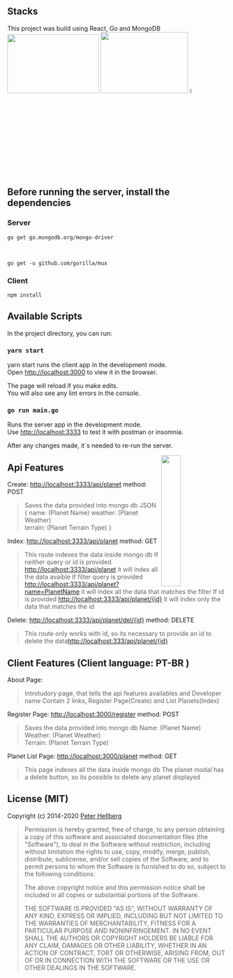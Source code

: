## Stacks
This project was build using React, Go and MongoDB <br />
<img src="https://www.vectorlogo.zone/logos/mongodb/mongodb-ar21.svg"  width="210px" height="135px">
<img src="https://upload.wikimedia.org/wikipedia/commons/thumb/a/a7/React-icon.svg/512px-React-icon.svg.png"  width="200px" height="140px">
<img src="https://camo.githubusercontent.com/98ed65187a84ecf897273d9fa18118ce45845057/68747470733a2f2f7261772e6769746875622e636f6d2f676f6c616e672d73616d706c65732f676f706865722d766563746f722f6d61737465722f676f706865722e706e67" width="10%" height="5%">


## Before running the server, install the dependencies

### Server

`go get go.mongodb.org/mongo-driver`

<br />

`go get -u github.com/gorilla/mux`

### Client

`npm install`

## Available Scripts

In the project directory, you can run:

### `yarn start`

yarn start runs the client app in the development mode.<br />
Open [http://localhost:3000](http://localhost:3000) to view it in the browser.

The page will reload if you make edits.<br />
You will also see any lint errors in the console.

### `go run main.go`

Runs the server app in the development mode.<br />
Use [http://localhost:3333](http://localhost:333) to test it with postman or insomnia.

After any changes made, it`s needed to re-run the server.

<img src="https://data.gopher.se/gopher/viking-gopher.svg" align="right" width="30%" height="300">

## Api Features
Create:  [http://localhost:3333/api/planet](http://localhost:333/api/planet) method: POST

> Saves the data provided into mongo db
> JSON {
>   name: (Planet Name)
>   weather: (Planet Weather)    
>   terrain: (Planet Terrain Type) 
> } 


Index:  [http://localhost:3333/api/planet](http://localhost:333/api/planet) method: GET

> This route indexes the data inside mongo db 
> If neither query or id is provided [http://localhost:3333/api/planet](http://localhost:3333/api/planet) it will index all the data avaible
> If filter query is provided [http://localhost:3333/api/planet?name=PlanetName](http://localhost:3333/api/planet?name=PlanetName) it will index all the data that matches the filter
> If id is provided [http://localhost:3333/api/planet/{id}](http://localhost:3333/api/planet/{id}) it will index only the data that matches the id


Delete:  [http://localhost:3333/api/planet/del/{id}](http://localhost:3333/api/planet/del/{id}) method: DELETE

> This route only works with id, so its necessary to provide an id to delete the data[http://localhost:333/api/planet/{id}](http://localhost:333/api/planet/{id}) 

## Client Features (Client language: PT-BR )

About Page: 

> Introtudory page, that tells the api features availables and Developer name
> Contain 2 links, Register Page(Create) and List Planets(Index)

Register Page:  [http://localhost:3000/register](http://localhost:3000/register) method: POST

> Saves the data provided into mongo db
>   Name: (Planet Name)
>   Weather: (Planet Weather)    
>   Terrain: (Planet Terrain Type) 


Planet List Page:  [http://localhost:3000/planet](http://localhost:3000/planet) method: GET

> This page indexes all the data inside mongo db 
> The planet modal has a delete button, so its possible to delete any planet displayed

## License (MIT)

Copyright (c) 2014-2020 [Peter Hellberg](https://c7.se)

> Permission is hereby granted, free of charge, to any person obtaining
> a copy of this software and associated documentation files (the "Software"),
> to deal in the Software without restriction, including without limitation
> the rights to use, copy, modify, merge, publish, distribute, sublicense,
> and/or sell copies of the Software, and to permit persons to whom the
> Software is furnished to do so, subject to the following conditions:
>
> The above copyright notice and this permission notice shall be included
> in all copies or substantial portions of the Software.
>
> THE SOFTWARE IS PROVIDED "AS IS", WITHOUT WARRANTY OF ANY KIND,
> EXPRESS OR IMPLIED, INCLUDING BUT NOT LIMITED TO THE WARRANTIES
> OF MERCHANTABILITY, FITNESS FOR A PARTICULAR PURPOSE AND NONINFRINGEMENT.
> IN NO EVENT SHALL THE AUTHORS OR COPYRIGHT HOLDERS BE LIABLE FOR ANY CLAIM,
> DAMAGES OR OTHER LIABILITY, WHETHER IN AN ACTION OF CONTRACT,
> TORT OR OTHERWISE, ARISING FROM, OUT OF OR IN CONNECTION WITH THE SOFTWARE
> OR THE USE OR OTHER DEALINGS IN THE SOFTWARE.